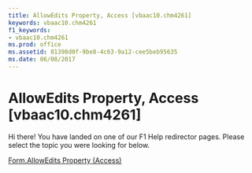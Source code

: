 ```yaml
---
title: AllowEdits Property, Access [vbaac10.chm4261]
keywords: vbaac10.chm4261
f1_keywords:
- vbaac10.chm4261
ms.prod: office
ms.assetid: 81398d0f-9be8-4c63-9a12-cee5beb95635
ms.date: 06/08/2017
---
```



# AllowEdits Property, Access [vbaac10.chm4261]

Hi there! You have landed on one of our F1 Help redirector pages. Please select the topic you were looking for below.

[Form.AllowEdits Property (Access)](http://msdn.microsoft.com/library/3f667914-3dcc-7d4e-ca66-4338fc08e63a%28Office.15%29.aspx)

